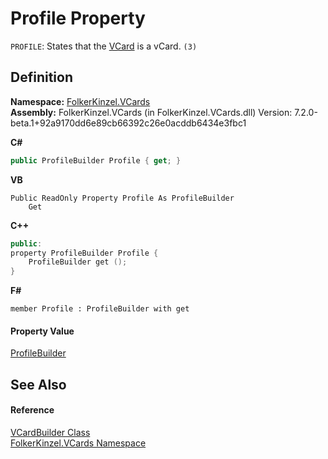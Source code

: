 # Profile Property


`PROFILE`: States that the <a href="23413828-9a4a-2851-b88b-84d0afcb0031.md">VCard</a> is a vCard. `(3)`



## Definition
**Namespace:** <a href="67dce261-ab8f-dd0a-4c0c-bc2633c1719e.md">FolkerKinzel.VCards</a>  
**Assembly:** FolkerKinzel.VCards (in FolkerKinzel.VCards.dll) Version: 7.2.0-beta.1+92a9170dd6e89cb66392c26e0acddb6434e3fbc1

**C#**
``` C#
public ProfileBuilder Profile { get; }
```
**VB**
``` VB
Public ReadOnly Property Profile As ProfileBuilder
	Get
```
**C++**
``` C++
public:
property ProfileBuilder Profile {
	ProfileBuilder get ();
}
```
**F#**
``` F#
member Profile : ProfileBuilder with get
```



#### Property Value
<a href="aed7cc39-3159-310f-7117-57a2e81b8b88.md">ProfileBuilder</a>

## See Also


#### Reference
<a href="4254b25b-c39b-3224-d22e-0072642cabb3.md">VCardBuilder Class</a>  
<a href="67dce261-ab8f-dd0a-4c0c-bc2633c1719e.md">FolkerKinzel.VCards Namespace</a>  
